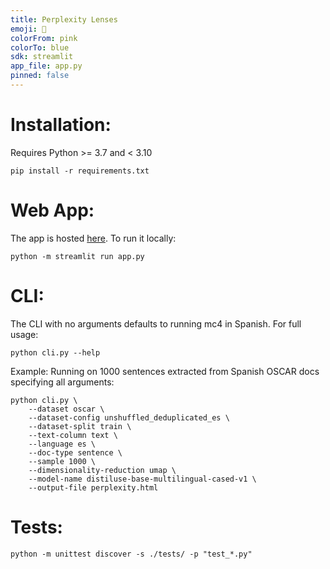```yaml
---
title: Perplexity Lenses
emoji: 🌸
colorFrom: pink
colorTo: blue
sdk: streamlit
app_file: app.py
pinned: false
---
```


# Installation:
Requires Python >= 3.7 and < 3.10
```
pip install -r requirements.txt
```

# Web App:
The app is hosted [here](https://huggingface.co/spaces/edugp/perplexity-lenses). To run it locally:
```
python -m streamlit run app.py
```

# CLI:
The CLI with no arguments defaults to running mc4 in Spanish.
For full usage:
```
python cli.py --help
```
Example: Running on 1000 sentences extracted from Spanish OSCAR docs specifying all arguments:
```
python cli.py \
    --dataset oscar \
    --dataset-config unshuffled_deduplicated_es \
    --dataset-split train \
    --text-column text \
    --language es \
    --doc-type sentence \
    --sample 1000 \
    --dimensionality-reduction umap \
    --model-name distiluse-base-multilingual-cased-v1 \
    --output-file perplexity.html
```
# Tests:
```
python -m unittest discover -s ./tests/ -p "test_*.py"
```
